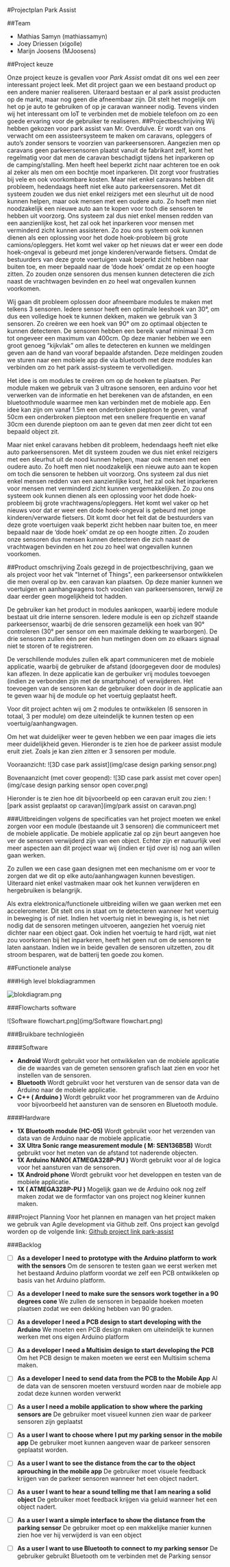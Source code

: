 ﻿#Projectplan Park Assist

##Team
- Mathias Samyn (mathiassamyn)
- Joey Driessen (xigolle)
- Marijn Joosens (MJoosens)

##Project keuze

Onze project keuze is gevallen voor *Park Assist* omdat dit ons wel een zeer interessant project leek.
Met dit project gaan we een bestaand product op een andere manier realiseren. Uiteraard bestaan er al park assist producten op de markt, maar nog geen die afneembaar zijn. Dit stelt het mogelijk om het op je auto te gebruiken of op je caravan wanneer nodig. Tevens vinden wij het interessant om IoT te verbinden met de mobiele telefoon om zo een goede ervaring voor de gebruiker te realiseren.
##Projectbeschrijving
Wij hebben gekozen voor park assist van Mr. Overdulve. Er wordt van ons verwacht om een assisteersysteem te maken om caravans, opleggers of auto’s zonder sensors te voorzien van parkeersensoren.
Aangezien men op caravans geen parkeersensoren plaatst vanuit de fabrikant zelf, komt het regelmatig voor dat men de caravan beschadigt tijdens het inparkeren op de camping/stalling. Men heeft heel beperkt zicht naar achteren toe en ook al zeker als men om een bochtje moet inparkeren. Dit zorgt voor frustraties bij vele en ook voorkombare kosten.
Maar niet enkel caravans hebben dit probleem, hedendaags heeft niet elke auto parkeersensoren. Met dit systeem zouden we dus niet enkel reizigers met een sleurhut uit de nood kunnen helpen, maar ook mensen met een oudere auto. Zo hoeft men niet noodzakelijk een nieuwe auto aan te kopen voor toch die sensoren te hebben uit voorzorg. Ons systeem zal dus niet enkel mensen redden van een aanzienlijke kost, het zal ook het inparkeren voor mensen met verminderd zicht kunnen assisteren.
Zo zou ons systeem ook kunnen dienen als een oplossing voor het dode hoek-probleem bij grote camions/opleggers. Het komt wel vaker op het nieuws dat er weer een dode hoek-ongeval is gebeurd met jonge kinderen/verwarde fietsers.
Omdat de bestuurders van deze grote voertuigen vaak beperkt zicht hebben naar buiten toe, en meer bepaald naar de ‘dode hoek’ omdat ze op een hoogte zitten. Zo zouden onze sensoren dus mensen kunnen detecteren die zich naast de vrachtwagen bevinden en zo heel wat ongevallen kunnen voorkomen.

Wij gaan dit probleem oplossen door afneembare modules te maken met telkens 3 sensoren. Iedere sensor heeft een optimale leeshoek van 30°, om dus een volledige hoek te kunnen dekken, maken we gebruik van 3 sensoren. Zo creëren we een hoek van 90° om zo optimaal objecten te kunnen detecteren. De sensoren hebben een bereik vanaf minimaal 3 cm tot ongeveer een maximum van 400cm. Op deze manier hebben we een groot genoeg “kijkvlak” om alles te detecteren en kunnen we meldingen geven aan de hand van vooraf bepaalde afstanden. Deze meldingen zouden we sturen naar een mobiele app die via bluetooth met deze modules kan verbinden om zo het park assist-systeem te vervolledigen.

Het idee is om modules te creëren om op de hoeken te plaatsen. Per module maken we gebruik van 3 ultrasone sensoren, een arduino voor het verwerken van de informatie en het berekenen van de afstanden, en een bluetoothmodule waarmee men kan verbinden met de mobiele app.
Een idee kan zijn om vanaf 1.5m een onderbroken pieptoon te geven, vanaf 50cm een onderbroken pieptoon met een snellere frequentie en vanaf 30cm een durende pieptoon om aan te geven dat men zeer dicht tot een bepaald object zit.

Maar niet enkel caravans hebben dit probleem, hedendaags heeft niet elke auto parkeersensoren. Met dit systeem zouden we dus niet enkel reizigers met een sleurhut uit de nood kunnen helpen, maar ook mensen met een oudere auto. Zo hoeft men niet noodzakelijk een nieuwe auto aan te kopen om toch die sensoren te hebben uit voorzorg. Ons systeem zal dus niet enkel mensen redden van een aanzienlijke kost, het zal ook het inparkeren voor mensen met verminderd zicht kunnen vergemakkelijken. Zo zou ons systeem ook kunnen dienen als een oplossing voor het dode hoek-probleem bij grote vrachtwagens/opleggers. Het komt wel vaker op het nieuws voor dat er weer een dode hoek-ongeval is gebeurd met jonge kinderen/verwarde fietsers. Dit komt door het feit dat de bestuurders van deze grote voertuigen vaak beperkt zicht hebben naar buiten toe, en meer bepaald naar de ‘dode hoek’ omdat ze op een hoogte zitten. Zo zouden onze sensoren dus mensen kunnen detecteren die zich naast de vrachtwagen bevinden en het zou zo heel wat ongevallen kunnen voorkomen.

##Product omschrijving
Zoals gezegd in de projectbeschrijving, gaan we als project voor het vak "Internet of Things", een parkeersensor ontwikkelen die men overal op bv. een caravan kan plaatsen. Op deze manier kunnen we voertuigen en aanhangwagens toch voozien van parkeersensoren, terwijl ze daar eerder geen mogelijkheid tot hadden.

De gebruiker kan het product in modules aankopen, waarbij iedere module bestaat uit drie interne sensoren. Iedere module is een op zichzelf staande parkeersensor, waarbij de drie sensoren gezamelijk een hoek van 90° controleren (30° per sensor om een maximale dekking te waarborgen). De drie sensoren zullen één per één hun metingen doen om zo elkaars signaal niet te storen of te registreren.

De verschillende modules zullen elk apart communiceren met de mobiele applicatie, waarbij de gebruiker de afstand (doorgegeven door de modules) kan aflezen. In deze applicatie kan de gerbuiker vrij modules toevoegen (indien ze verbonden zijn met de smartphone) of verwijderen. Het toevoegen van de sensoren kan de gebruiker doen door in de applicatie aan te geven waar hij de module op het voertuig geplaatst heeft.

Voor dit project achten wij om 2 modules te ontwikkelen (6 sensoren in totaal, 3 per module) om deze uiteindelijk te kunnen testen op een voertuig/aanhangwagen.

Om het wat duidelijker weer te geven hebben we een paar images die iets meer duidelijkheid geven.
Hieronder is te zien hoe de parkeer assist module eruit ziet. Zoals je kan zien zitten er 3 sensoren per module.

Vooraanzicht:
![3D case park assist](img/case design parking sensor.png)

Bovenaanzicht (met cover geopend):
![3D case park assist met cover open](img/case design parking sensor open cover.png)

Hieronder is te zien hoe dit bijvoorbeeld op een caravan eruit zou zien:
![park assist geplaatst op caravan](img/park assist on caravan.png)

###Uitbreidingen
volgens de specificaties van het project moeten we enkel zorgen voor een module (bestaande uit 3 sensoren) die communiceert met de mobiele applicatie. De mobiele applicatie zal op zijn beurt aangeven hoe ver de sensoren verwijderd zijn van een object. Echter zijn er natuurlijk veel meer aspecten aan dit project waar wij (indien er tijd over is) nog aan willen gaan werken.

Zo zullen we een case gaan designen met een mechanisme om er voor te zorgen dat we dit op elke auto/aanhangwagen kunnen bevestigen. Uiteraard niet enkel vastmaken maar ook het kunnen verwijderen en hergebruiken is belangrijk. 

Als extra elektronica/functionele uitbreiding willen we gaan werken met een accelerometer. Dit stelt ons in staat om te detecteren wanneer het voertuig in beweging is of niet. Indien het voertuig niet in beweging is, is het niet nodig dat de sensoren metingen uitvoeren, aangezien het voeruig niet dichter naar een object gaat. Ook indien het voertuig te hard rijdt, wat niet zou voorkomen bij het inparkeren, heeft het geen nut om de sensoren te laten aanstaan. Indien we in beide gevallen de sensoren uitzetten, zou dit stroom besparen, wat de batterij ten goede zou komen.




##Functionele analyse

###High level blokdiagrammen

![blokdiagram.png](img/blokdiagram.png)

###Flowcharts software

![Software flowchart.png](img/Software flowchart.png)


###Bruikbare technlogieën

####Software
- **Android** Wordt gebruikt voor het ontwikkelen van de mobiele applicatie die de waardes van de gemeten sensoren grafisch laat zien en voor het instellen van de sensoren.
- **Bluetooth** Wordt gebruikt voor het versturen van de sensor data van de Arduino naar de mobiele applicatie.
- **C++ ( Arduino )** Wordt gebruikt voor het programmeren van de Arduino voor bijvoorbeeld het aansturen van de sensoren en Bluetooth module.


####Hardware

- **1X Bluetooth module (HC-05)** Wordt gebruikt voor het verzenden van data van de Arduino naar de mobiele applicatie.
- **3X Ultra Sonic range measurement module ( M:  SEN136B5B)** Wordt gebruikt voor het meten van de afstand tot naderende objecten.
- **1X Arduino NANO( ATMEGA328P-PU )** Wordt gebruikt voor al de logica voor het aansturen van de sensoren.
- **1X Android phone** Wordt gebruikt voor het developpen en testen van de mobiele applicatie.
- **1X ( ATMEGA328P-PU )** Mogelijk gaan we de Arduino ook nog zelf maken zodat we de formfactor van ons project nog kleiner kunnen maken.

###Project Planning
Voor het plannen en managen van het project maken we gebruik van Agile development via Github zelf.
Ons project kan gevolgd worden op de volgende link:
[Github project link park-assist](https://github.com/AP-Elektronica-ICT/iot16-park-assist/projects/1)

###Backlog
- [ ] **As a developer I need to prototype with the Arduino platform to work with the sensors**
Om de sensoren te testen gaan we eerst werken met het bestaand Arduino platform voordat we zelf een PCB ontwikkelen op basis van het Arduino platform.
- [ ] **As a developer I need to make sure the sensors work together in a 90 degrees cone**
We zullen de sensoren in bepaalde hoeken moeten plaatsen zodat we een dekking hebben van 90 graden.
- [ ] **As a developer I need a PCB design to start developing with the Arduino**
We moeten een PCB design maken om uiteindelijk te kunnen werken met ons eigen Arduino platform
- [ ] **As a developer I need a Multisim design to start developing the PCB**
Om het PCB design te maken moeten we eerst een Multisim schema maken.
- [ ] **As a developer I need to send data from the PCB to the Mobile App**
Al de data van de sensoren moeten verstuurd worden naar de mobiele app zodat deze kunnen worden verwerkt
- [ ] **As a user I need a mobile application to show where the parking sensors are**
De gebruiker moet visueel kunnen zien waar de parkeer sensoren zijn geplaatst
- [ ] **As a user I want to choose where I put my parking sensor in the mobile app**
De gebruiker moet kunnen aangeven waar de parkeer sensoren geplaatst worden.
- [ ] **As a user I want to see the distance from the car to the object aprouching in the mobile app**
De gebruiker moet visuele feedback krijgen van de parkeer sensoren wanneer het een object nadert.
- [ ] **As a user I want to hear a sound telling me that I am nearing a solid object**
De gebruiker moet feedback krijgen via geluid wanneer het een object nadert.
- [ ] **As a user I want a simple interface to show the distance from the parking sensor**
De gebruiker moet op een makkelijke manier kunnen zien hoe ver hij verwijderd is van een object
- [ ] **As a user I want to use Bluetooth to connect to my parking sensor**
De gebruiker gebruikt Bluetooth om te verbinden met de Parking sensor






